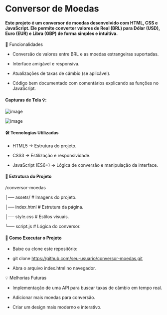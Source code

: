 <h1> Conversor de Moedas </h1> 

<h4>Este projeto é um conversor de moedas desenvolvido com HTML, CSS e JavaScript. Ele permite converter valores de Real (BRL) para Dólar (USD), Euro (EUR) e Libra (GBP) de forma simples e intuitiva. </h4>

📌 Funcionalidades

* Conversão de valores entre BRL e as moedas estrangeiras suportadas.

* Interface amigável e responsiva.

* Atualizações de taxas de câmbio (se aplicável).

* Código bem documentado com comentários explicando as funções no JavaScript.

 <h4>Capturas de Tela 💡: </h4>

![image](https://github.com/user-attachments/assets/9775e744-53ac-4f9f-b9e0-eeb17cf9a35e)

![image](https://github.com/user-attachments/assets/3787adc8-f3ac-479e-95d3-da586bfddb5a)


<h4>🛠️ Tecnologias Utilizadas</h4>

* HTML5 → Estrutura do projeto.

* CSS3 → Estilização e responsividade.

* JavaScript (ES6+) → Lógica de conversão e manipulação da interface.

<h4>📂 Estrutura do Projeto</h4>

  /conversor-moedas

  │── assets/     # Imagens do projeto.

  │── index.html  # Estrutura da página.

  │── style.css   # Estilos visuais.

  └── script.js   # Lógica do conversor.

<h4>🚀 Como Executar o Projeto</h4>

* Baixe ou clone este repositório:

* git clone https://github.com/seu-usuario/conversor-moedas.git

* Abra o arquivo index.html no navegador.

💡 Melhorias Futuras

* Implementação de uma API para buscar taxas de câmbio em tempo real.

* Adicionar mais moedas para conversão.

* Criar um design mais moderno e interativo.
